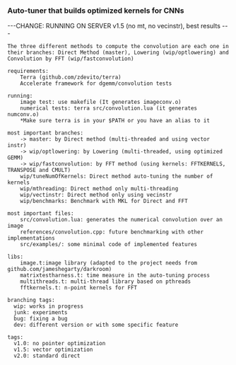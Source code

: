 ### Auto-tuner that builds optimized kernels for CNNs ###        
---CHANGE: RUNNING ON SERVER v1.5 (no mt, no vecinstr), best results ---

    The three different methods to compute the convolution are each one in their branches: Direct Method (master), Lowering (wip/optlowering) and Convolution by FFT (wip/fastconvolution)

    requirements:
        Terra (github.com/zdevito/terra)
        Accelerate framework for dgemm/convolution tests
    
    running:
        image test: use makefile (It generates imageconv.o)
        numerical tests: terra src/convolution.lua (it generates numconv.o)
        *Make sure terra is in your $PATH or you have an alias to it

    most important branches: 
        -> master: by Direct method (multi-threaded and using vector instr)
        -> wip/optlowering: by Lowering (multi-threaded, using optimized GEMM)
        -> wip/fastconvolution: by FFT method (using kernels: FFTKERNELS, TRANSPOSE and CMULT)
        wip/tuneNumOfKernels: Direct method auto-tuning the number of kernels
        wip/mthreading: Direct method only multi-threading
        wip/vectinstr: Direct method only using vecinstr
        wip/benchmarks: Benchmark with MKL for Direct and FFT
        
    most important files: 
        src/convolution.lua: generates the numerical convolution over an image
        references/convolution.cpp: future benchmarking with other implementations
        src/examples/: some minimal code of implemented features

    libs:  
        image.t:image library (adapted to the project needs from github.com/jameshegarty/darkroom)
        matrixtestharness.t: time measure in the auto-tuning process
        multithreads.t: multi-thread library based on pthreads
        fftkernels.t: n-point kernels for FFT

    branching tags:
      wip: works in progress
      junk: experiments
      bug: fixing a bug
      dev: different version or with some specific feature
    
    tags:
      v1.0: no pointer optimization
      v1.5: vector optimization
      v2.0: standard direct